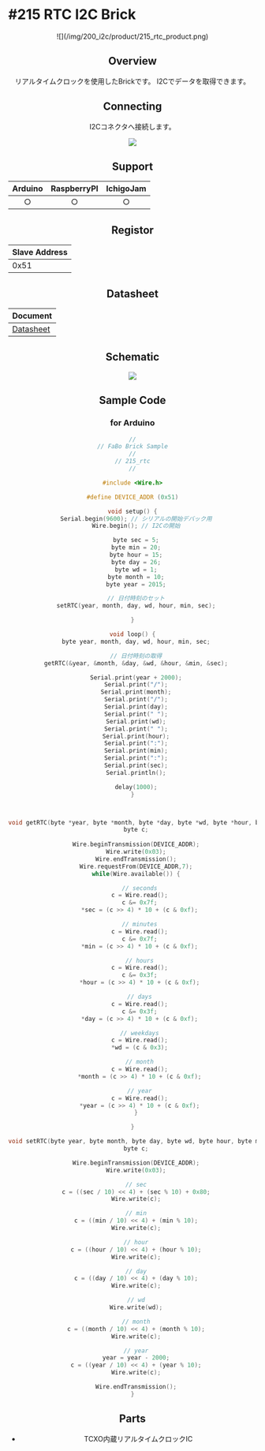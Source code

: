 # #215 RTC I2C Brick

<center>![](/img/200_i2c/product/215_rtc_product.png)
<!--COLORME-->

## Overview
リアルタイムクロックを使用したBrickです。
I2Cでデータを取得できます。

## Connecting
I2Cコネクタへ接続します。

![](/img/200_i2c/connect/215_rtc_connect.jpg)

## Support
|Arduino|RaspberryPI|IchigoJam|
|:--:|:--:|:--:|
|○|○|○|

## Registor
| Slave Address |
| -- |
| 0x51 |

## Datasheet
| Document |
| -- |
| [Datasheet](http://www.jp.nxp.com/documents/data_sheet/PCF2129.pdf) |

## Schematic
![](/img/200_i2c/schematic/215_rtc_schematic.png)

## Sample Code
### for Arduino
```c
//
// FaBo Brick Sample
//
// 215_rtc
//

#include <Wire.h>

#define DEVICE_ADDR (0x51)

void setup() {
  Serial.begin(9600); // シリアルの開始デバック用
  Wire.begin(); // I2Cの開始

  byte sec = 5;
  byte min = 20;
  byte hour = 15;
  byte day = 26;
  byte wd = 1;
  byte month = 10;
  byte year = 2015;

  // 日付時刻のセット
  setRTC(year, month, day, wd, hour, min, sec);

}

void loop() {
  byte year, month, day, wd, hour, min, sec;

  // 日付時刻の取得
  getRTC(&year, &month, &day, &wd, &hour, &min, &sec);

  Serial.print(year + 2000);
  Serial.print("/");
  Serial.print(month);
  Serial.print("/");
  Serial.print(day);
  Serial.print(" ");
  Serial.print(wd);
  Serial.print(" ");
  Serial.print(hour);
  Serial.print(":");
  Serial.print(min);
  Serial.print(":");
  Serial.print(sec);
  Serial.println();

  delay(1000);
}



void getRTC(byte *year, byte *month, byte *day, byte *wd, byte *hour, byte *min, byte *sec) {
  byte c;
  
  Wire.beginTransmission(DEVICE_ADDR);
  Wire.write(0x03);
  Wire.endTransmission();
  Wire.requestFrom(DEVICE_ADDR,7);
  while(Wire.available()) {

    // seconds
    c = Wire.read();
    c &= 0x7f;
    *sec = (c >> 4) * 10 + (c & 0xf);

    // minutes
    c = Wire.read();
    c &= 0x7f;
    *min = (c >> 4) * 10 + (c & 0xf);

    // hours
    c = Wire.read();
    c &= 0x3f;
    *hour = (c >> 4) * 10 + (c & 0xf);

    // days
    c = Wire.read();
    c &= 0x3f;
    *day = (c >> 4) * 10 + (c & 0xf);

    // weekdays
    c = Wire.read();
    *wd = (c & 0x3);

    // month
    c = Wire.read();
    *month = (c >> 4) * 10 + (c & 0xf);

    // year
    c = Wire.read();
    *year = (c >> 4) * 10 + (c & 0xf);
  }

}

void setRTC(byte year, byte month, byte day, byte wd, byte hour, byte min, byte sec) {
  byte c;

  Wire.beginTransmission(DEVICE_ADDR);
  Wire.write(0x03);

  // sec
  c = ((sec / 10) << 4) + (sec % 10) + 0x80;
  Wire.write(c);

  // min
  c = ((min / 10) << 4) + (min % 10);
  Wire.write(c);

  // hour
  c = ((hour / 10) << 4) + (hour % 10);
  Wire.write(c);

  // day
  c = ((day / 10) << 4) + (day % 10);
  Wire.write(c);

  // wd
  Wire.write(wd);

  // month
  c = ((month / 10) << 4) + (month % 10);
  Wire.write(c);

  // year
  year = year - 2000;
  c = ((year / 10) << 4) + (year % 10);
  Wire.write(c);

  Wire.endTransmission();
}

```

## Parts
- TCXO内蔵リアルタイムクロックIC
